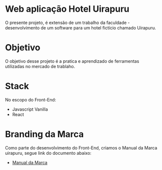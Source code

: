 # Web aplicação Hotel Uirapuru
O presente projeto, é extensão de um trabalho da faculdade - desenvolvimento de um software para um hotel fictício chamado Uirapuru.

# Objetivo
O objetivo desse projeto é a pratica e aprendizado de ferramentas utilizadas no mercado de trablaho.

# Stack
No escopo do Front-End:
- Javascript Vanilla
- React

# Branding da Marca
Como parte do desenvolvimento do Front-End, criamos o Manual da Marca uirapuru, segue link do documento abaixo:
 - [Manual da Marca](ManualdaMarca.pdf)

